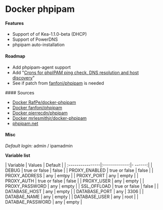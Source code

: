 # Docker phpipam
#### Features
* Support of of Kea-1.1.0-beta (DHCP)
* Support of PowerDNS
* phpipam auto-installation

#### Roadmap
* Add phpipam-agent support
* Add "[Crons for phpIPAM ping check, DNS resolution and host discovery](https://github.com/phpipam/phpipam/issues/762)"
* See if patch from [fanfoni/phpipam]( https://bitbucket.org/thiagofanfoni/phpipam/src/4a96bc18b6b337e1cbffff9794a515e6b72eb780/Dockerfile?at=master&fileviewer=file-view-default) is needed


#### Sources
* [Docker RafPe/docker-phpipam](https://github.com/RafPe/docker-phpipam)
* [Docker fanfoni/phpipam](https://bitbucket.org/thiagofanfoni/phpipam)
* [Docker pierrecdn/phpipam](https://github.com/pierrecdn/phpipam)
* [Docker mrlesmithjr/docker-phpipam](mrlesmithjr/docker-phpipam)
* [phpipam.net](http://phpipam.net)

#### Misc

*Default login:* admin / ipamadmin

**Variable list**

| Variable         | Values        | Default |
| :----------------|:-------------:|- ------:|
| DEBUG            | true or false | false   |
| PROXY_ENABLED    | true or false | false   |
| PROXY_ADDRESS    | any           | emtpy   |
| PROXY_PORT       | any           | empty   |
| PROXY_AUTH       | true or false | false   |
| PROXY_USER       | any           | empty   |
| PROXY_PASSWORD   | any           | empty   |
| SSL_OFFLOAD      | true or false | false   |
| DATABASE_HOST    | any           | empty   |
| DATABASE_PORT    | any           | 3306    |
| DATABAE_NAME     | any           | empty   |
| DATABASE_USER    | any           | root    |
| DATABAE_PASSWORD | any           | empty   |
